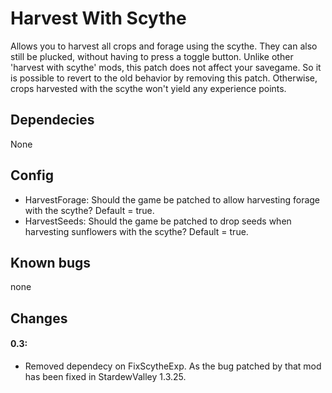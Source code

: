 # Harvest With Scythe
Allows you to harvest all crops and forage using the scythe. They can also still be plucked, without having to press a toggle button. Unlike other 'harvest with scythe' mods, this patch does not affect your savegame. So it is possible to revert to the old behavior by removing this patch. Otherwise, crops harvested with the scythe won't yield any experience points.

## Dependecies
None

## Config
* HarvestForage: Should the game be patched to allow harvesting forage with the scythe? Default = true.
* HarvestSeeds: Should the game be patched to drop seeds when harvesting sunflowers with the scythe? Default = true.

## Known bugs
none

## Changes
#### 0.3: 
* Removed dependecy on FixScytheExp. As the bug patched by that mod has been fixed in StardewValley 1.3.25.
